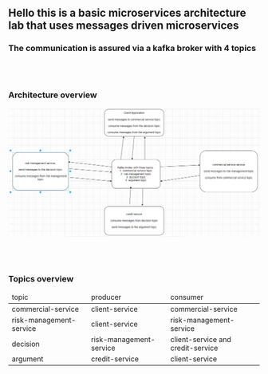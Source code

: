 <h2>Hello this is a basic microservices architecture lab that uses messages driven microservices</h2>
<h3>The communication is assured via a kafka broker with 4 topics</h3>

<br></br>
<h3>Architecture overview</h3>
<img src="./img.png" />

<br></br>
<h3>Topics overview</h3>
<table>
    <thead>
        <td>
            topic
        </td>
        <td>
            producer
        </td>
        <td>
            consumer
        </td>
</thead>
<tr>
    <td>
        commercial-service
    </td>
    <td>client-service</td>
    <td>commercial-service</td>
</tr>
<tr>
    <td>risk-management-service</td>
    <td>client-service</td>
    <td>risk-management-service</td>
</tr>
<tr>
    <td>decision</td>
    <td>risk-management-service</td>
    <td>client-service and credit-service</td>
</tr>
<tr>
    <td>argument</td>
    <td>credit-service</td>
    <td>client-service</td>
</tr>
</table>

